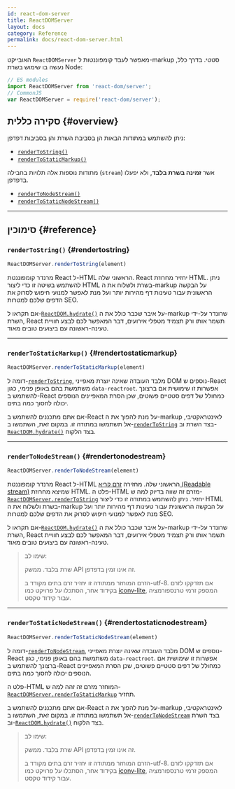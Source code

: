 ```yaml
---
id: react-dom-server
title: ReactDOMServer
layout: docs
category: Reference
permalink: docs/react-dom-server.html
---
```


האובייקט `ReactDOMServer` מאפשר לעבד קומפוננטות ל-markup סטטי. בדרך כלל, נעשה בו שימוש בשרת Node:

```js
// ES modules
import ReactDOMServer from 'react-dom/server';
// CommonJS
var ReactDOMServer = require('react-dom/server');
```

## סקירה כללית {#overview}

ניתן להשתמש במתודות הבאות הן בסביבת השרת והן בסביבות דפדפן:

- [`renderToString()`](#rendertostring)
- [`renderToStaticMarkup()`](#rendertostaticmarkup)

מתודות נוספות אלה תלויות בחבילה (`stream`) אשר **זמינה בשרת בלבד**, ולא יפעלו בדפדפן.

- [`renderToNodeStream()`](#rendertonodestream)
- [`renderToStaticNodeStream()`](#rendertostaticnodestream)

* * *

## סימוכין {#reference}

### `renderToString()` {#rendertostring}

```javascript
ReactDOMServer.renderToString(element)
```

מרנדר קומפוננטת React ל-HTML הראשוני שלה. React יחזיר מחרוזת HTML. ניתן להשתמש בשיטה זו כדי ליצור HTML בשרת ולשלוח את ה-markup על הבקשה הראשונית עבור טעינות דף מהירות יותר ועל מנת לאפשר למנועי חיפוש לסרוק את הדפים שלכם למטרות SEO.

אם תקראו ל-[`ReactDOM.hydrate()`](/docs/react-dom.html#hydrate) על איבר שכבר כולל את ה-markup שרונדר על-ידי השרת, React תשמר אותו ורק תצמיד מטפלי אירועים, דבר המאפשר לכם לבצע חוויית טעינה-ראשונה עם ביצועים טובים מאוד.

* * *

### `renderToStaticMarkup()` {#rendertostaticmarkup}

```javascript
ReactDOMServer.renderToStaticMarkup(element)
```

דומה ל-[`renderToString`](#rendertostring), מלבד העובדה שאינה יוצרת מאפייני DOM נוספים ש-React משתמשת בהם באופן פנימי, כגון `data-reactroot`. אפשרות זו שימושית אם ברצונך להשתמש ב-React כמחולל של דפים סטטיים פשוטים, שכן הסרת המאפיינים הנוספים יכולה לחסוך כמה בתים.

אם אתם מתכננים להשתמש ב-React על מנת להפוך את ה-markup לאינטראקטיבי, אל תשתמשו במתודה זו. במקום זאת, השתמשו ב-[`renderToString`](#rendertostring) בצד השרת וב-[`ReactDOM.hydrate()`](/docs/react-dom.html#hydrate) בצד הלקוח.

* * *

### `renderToNodeStream()` {#rendertonodestream}

```javascript
ReactDOMServer.renderToNodeStream(element)
```

מרנדר קומפוננטת React ל-HTML הראשוני שלה. מחזירה [זרם קריא (Readable stream)](https://nodejs.org/api/stream.html#stream_readable_streams) שמיצא מחרוזת HTML. פלט ה-HTML מזרם זה שווה בדיוק למה ש-[`ReactDOMServer.renderToString`](#rendertostring) יחזיר. ניתן להשתמש במתודה זו כדי ליצור HTML בשרת ולשלוח את ה-markup על הבקשה הראשונית עבור טעינות דף מהירות יותר ועל מנת לאפשר למנועי חיפוש לסרוק את הדפים שלכם למטרות SEO.

אם תקראו ל-[`ReactDOM.hydrate()`](/docs/react-dom.html#hydrate) על איבר שכבר כולל את ה-markup שרונדר על-ידי השרת, React תשמר אותו ורק תצמיד מטפלי אירועים, דבר המאפשר לכם לבצע חוויית טעינה-ראשונה עם ביצועים טובים מאוד.

> שימו לב:
>
> שרת בלבד. ממשק API זה אינו זמין בדפדפן.
>
> הזרם המוחזר ממתודה זו יחזיר זרם בתים מקודד ב-utf-8. אם תזדקקו לזרם בקידוד אחר, הסתכלו על פרויקט כמו [iconv-lite](https://www.npmjs.com/package/iconv-lite), המספק זרמי טרנספורמציה עבור קידוד טקסט.



* * *

### `renderToStaticNodeStream()` {#rendertostaticnodestream}

```javascript
ReactDOMServer.renderToStaticNodeStream(element)
```

דומה ל-[`renderToNodeStream`](#rendertonodestream), מלבד העובדה שאינה יוצרת מאפייני DOM נוספים ש-React משתמשת בהם באופן פנימי, כגון `data-reactroot`. אפשרות זו שימושית אם ברצונך להשתמש ב-React כמחולל של דפים סטטיים פשוטים, שכן הסרת המאפיינים הנוספים יכולה לחסוך כמה בתים.

פלט ה-HTML המוחזר מזרם זה זהה למה ש-[`ReactDOMServer.renderToStaticMarkup`](#rendertostaticmarkup) תחזיר.

אם אתם מתכננים להשתמש ב-React על מנת להפוך את ה-markup לאינטראקטיבי, אל תשתמשו במתודה זו. במקום זאת, השתמשו ב-[`renderToNodeStream`](#rendertonodestream) בצד השרת וב-[`ReactDOM.hydrate()`](/docs/react-dom.html#hydrate) בצד הלקוח.

> שימו לב:
>
> שרת בלבד. ממשק API זה אינו זמין בדפדפן.
>
> הזרם המוחזר ממתודה זו יחזיר זרם בתים מקודד ב-utf-8. אם תזדקקו לזרם בקידוד אחר, הסתכלו על פרויקט כמו [iconv-lite](https://www.npmjs.com/package/iconv-lite), המספק זרמי טרנספורמציה עבור קידוד טקסט.
